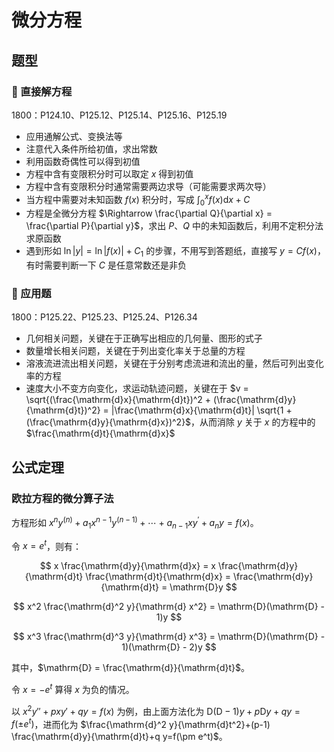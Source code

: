 # 微分方程

## 题型

### 🤔 直接解方程

1800：P124.10、P125.12、P125.14、P125.16、P125.19

- 应用通解公式、变换法等
- 注意代入条件所给初值，求出常数
- 利用函数奇偶性可以得到初值
- 方程中含有变限积分时可以取定 $x$ 得到初值
- 方程中含有变限积分时通常需要两边求导（可能需要求两次导）
- 当方程中需要对未知函数 $f(x)$ 积分时，写成 $\int_0^x f(x) \mathrm{d}x + C$
- 方程是全微分方程 $\Rightarrow \frac{\partial Q}{\partial x} = \frac{\partial P}{\partial y}$，求出 $P$、$Q$ 中的未知函数后，利用不定积分法求原函数
- 遇到形如 $\ln{|y|} = \ln{|f(x)|} + C_1$ 的步骤，不用写到答题纸，直接写 $y = C f(x)$，有时需要判断一下 $C$ 是任意常数还是非负

### 🤔 应用题

1800：P125.22、P125.23、P125.24、P126.34

- 几何相关问题，关键在于正确写出相应的几何量、图形的式子
- 数量增长相关问题，关键在于列出变化率关于总量的方程
- 溶液流进流出相关问题，关键在于分别考虑流进和流出的量，然后可列出变化率的方程
- 速度大小不变方向变化，求运动轨迹问题，关键在于 $v = \sqrt{(\frac{\mathrm{d}x}{\mathrm{d}t})^2 + (\frac{\mathrm{d}y}{\mathrm{d}t})^2} = |\frac{\mathrm{d}x}{\mathrm{d}t}| \sqrt{1 + (\frac{\mathrm{d}y}{\mathrm{d}x})^2}$，从而消除 $y$ 关于 $x$ 的方程中的 $\frac{\mathrm{d}t}{\mathrm{d}x}$

## 公式定理

### 欧拉方程的微分算子法

方程形如 $x^{n} y^{(n)}+a_{1} x^{n-1} y^{(n-1)}+\cdots+a_{n-1} x y^{\prime}+a_{n} y=f(x)$。

令 $x = e^t$，则有：

$$
x \frac{\mathrm{d}y}{\mathrm{d}x} = x \frac{\mathrm{d}y}{\mathrm{d}t} \frac{\mathrm{d}t}{\mathrm{d}x} = \frac{\mathrm{d}y}{\mathrm{d}t} = \mathrm{D}y
$$

$$
x^2 \frac{\mathrm{d}^2 y}{\mathrm{d} x^2} = \mathrm{D}(\mathrm{D} - 1)y
$$

$$
x^3 \frac{\mathrm{d}^3 y}{\mathrm{d} x^3} = \mathrm{D}(\mathrm{D} - 1)(\mathrm{D} - 2)y
$$

其中，$\mathrm{D} = \frac{\mathrm{d}}{\mathrm{d}t}$。

令 $x = -e^t$ 算得 $x$ 为负的情况。

以 $x^2y'' + pxy' + qy = f(x)$ 为例，由上面方法化为 $\mathrm{D}(\mathrm{D}-1)y + p\mathrm{D}y + qy = f(\pm e^t)$，进而化为 $\frac{\mathrm{d}^2 y}{\mathrm{d}t^2}+(p-1) \frac{\mathrm{d}y}{\mathrm{d}t}+q y=f(\pm e^t)$。